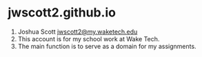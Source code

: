 # jwscott2.github.io

1. Joshua Scott jwscott2@my.waketech.edu
2. This account is for my school work at Wake Tech.
3. The main function is to serve as a domain for my assignments.


